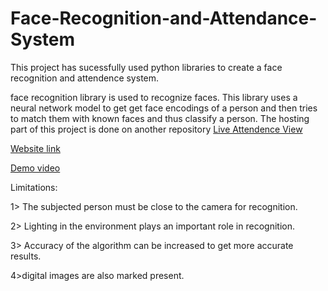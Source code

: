 # Face-Recognition-and-Attendance-System

This project has sucessfully used python libraries to create a face recognition and attendence system.

face recognition library is used to recognize faces. This library uses a neural network model to get get face encodings of a person and then tries to match them with known faces and thus classify a person.
The hosting part of this project is done on another repository [Live Attendence View](https://github.com/yash-explorer/LiveAttandanceView.git)


[Website link](https://drab-dog-sock.cyclic.app/)


[Demo video](https://github.com/yash-explorer/Face-Recognition-and-Attendance-System/assets/76256893/5fa69bbc-164d-4d8f-830f-6fc9c03c6c83)









Limitations:


1> The subjected person must be close to the camera for recognition.


2> Lighting in the environment plays an important role in recognition.


3> Accuracy of the algorithm can be increased to get more accurate results.


4>digital images are also marked present.
